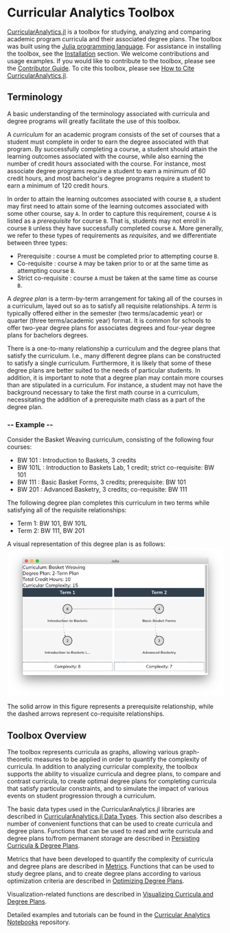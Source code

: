 # Curricular Analytics Toolbox

[CurricularAnalytics.jl](https://github.com/heileman/CurricularAnalytics.jl) is a toolbox for studying, analyzing and comparing academic program curricula and their associated degree plans. The toolbox was built using the [Julia programming language](http://julialang.org). For assistance in installing the toolbox, see the [Installation](@ref) section. We welcome contributions and usage examples. If you would like to contribute to the toolbox, please see the [Contributor Guide](@ref). To cite this toolbox, please see [How to Cite CurricularAnalytics.jl](@ref).

## Terminology

A basic understanding of the terminology associated with curricula and degree programs will greatly facilitate the use of this toolbox.

A *curriculum* for an academic program consists of the set of courses that a student must complete in order to earn the degree associated with that program. By successfully completing a course, a student should attain the learning outcomes associated with the course, while also earning the number of credit hours associated with the course. For instance, most associate degree programs require a student to earn a minimum of 60 credit hours, and most bachelor's degree programs require a student to earn a minimum of 120 credit hours.

In order to attain the learning outcomes associated with course ``B``, a student may first need to attain some of the learning outcomes associated with some other course, say ``A``. In order to capture this requirement, course ``A`` is listed as a *prerequisite* for course ``B``. That is, students may not enroll in course ``B`` unless they have successfully completed course ``A``.  More generally, we refer to these types of requirements as *requisites*, and we differentiate between three types:

- Prerequisite : course ``A`` must be completed prior to attempting course ``B``.
- Co-requisite : course ``A`` may be taken prior to or at the same time as attempting course ``B``.
- Strict co-requisite : course ``A`` must be taken at the same time as course ``B``.

A *degree plan* is a term-by-term arrangement for taking all of the courses in a curriculum, layed out so as to satisfy all requisite relationships. A *term* is typically offered either in the semester (two terms/academic year) or quarter (three terms/academic year) format. It is common for schools to offer two-year degree plans for associates degrees and four-year degree plans for bachelors degrees.

There is a one-to-many relationship a curriculum and the degree plans that satisfy the curriculum. I.e., many different degree plans can be constructed to satisfy a single curriculum. Furthermore, it is likely that some of these degree plans are better suited to the needs of particular students. In addition, it is important to note that a degree plan may contain more courses than are stipulated in a curriculum. For instance, a student may not have the background necessary to take the first math course in a curriculum, necessitating the addition of a prerequisite math class as a part of the degree plan.

### -- Example --

Consider the Basket Weaving curriculum, consisting of the following four courses:

- BW 101 : Introduction to Baskets, 3 credits
- BW 101L : Introduction to Baskets Lab, 1 credit; strict co-requisite: BW 101
- BW 111 : Basic Basket Forms, 3 credits; prerequisite: BW 101
- BW 201 : Advanced Basketry, 3 credits; co-requisite: BW 111

The following degree plan completes this curriculum in two terms while satisfying all of the requisite relationships:

- Term 1: BW 101, BW 101L
- Term 2: BW 111, BW 201

A visual representation of this degree plan is as follows:
![Basket Weaving degree plan](./BW-plan.png)

The solid arrow in this figure represents a prerequisite relationship, while the dashed arrows represent co-requisite relationships.

## Toolbox Overview

The toolbox represents curricula as graphs, allowing various graph-theoretic measures to be applied in order to quantify the complexity of curricula. In addition to analyzing curricular complexity, the toolbox supports the ability to visualize curricula and degree plans, to compare and contrast curricula, to create optimal degree plans for completing curricula that satisfy particular constraints, and to simulate the impact of various events on student progression through a curriculum.

The basic data types used in the CurricularAnalytics.jl libraries are described in [CurricularAnalytics.jl Data Types](@ref). This section also describes a number of convenient functions that can be used to create curricula and degree plans. Functions that can be used to read and write curricula and degree plans to/from permanent storage are described in [Persisting Curricula & Degree Plans](@ref).

Metrics that have been developed to quantify the complexity of curricula and degree plans are described in [Metrics](@ref). Functions that can be used to study degree plans, and to create degree plans according to various optimization criteria are described in [Optimizing Degree Plans](@ref).

Visualization-related functions are described in [Visualizing Curricula and Degree Plans](@ref).

Detailed examples and tutorials can be found in the [Curricular Analytics Notebooks](https://github.com/heileman/CA-Notebooks) repository.
